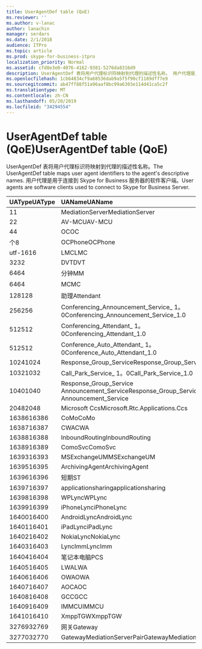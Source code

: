 ```yaml
---
title: UserAgentDef table (QoE)
ms.reviewer: ''
ms.author: v-lanac
author: lanachin
manager: serdars
ms.date: 2/1/2018
audience: ITPro
ms.topic: article
ms.prod: skype-for-business-itpro
localization_priority: Normal
ms.assetid: cfd8e3e0-4076-4162-9381-5276da8316d9
description: UserAgentDef 表将用户代理标识符映射到代理的描述性名称。 用户代理是用于连接到 Skype for Business 服务器的软件客户端。
ms.openlocfilehash: 1cb64834cf9a68536dab9a5f5f90cf1189dff7e9
ms.sourcegitcommit: ab47ff88f51a96aaf8bc99a6303e114d41ca5c2f
ms.translationtype: MT
ms.contentlocale: zh-CN
ms.lasthandoff: 05/20/2019
ms.locfileid: "34294554"
---
```

# <a name="useragentdef-table-qoe"></a><span data-ttu-id="a3a25-104">UserAgentDef table (QoE)</span><span class="sxs-lookup"><span data-stu-id="a3a25-104">UserAgentDef table (QoE)</span></span>
 
<span data-ttu-id="a3a25-105">UserAgentDef 表将用户代理标识符映射到代理的描述性名称。</span><span class="sxs-lookup"><span data-stu-id="a3a25-105">The UserAgentDef table maps user agent identifiers to the agent's descriptive names.</span></span> <span data-ttu-id="a3a25-106">用户代理是用于连接到 Skype for Business 服务器的软件客户端。</span><span class="sxs-lookup"><span data-stu-id="a3a25-106">User agents are software clients used to connect to Skype for Business Server.</span></span>
  
|<span data-ttu-id="a3a25-107">**UAType**</span><span class="sxs-lookup"><span data-stu-id="a3a25-107">**UAType**</span></span>|<span data-ttu-id="a3a25-108">**UAName**</span><span class="sxs-lookup"><span data-stu-id="a3a25-108">**UAName**</span></span>|<span data-ttu-id="a3a25-109">**UACategory**</span><span class="sxs-lookup"><span data-stu-id="a3a25-109">**UACategory**</span></span>|
|:-----|:-----|:-----|
|<span data-ttu-id="a3a25-110">1</span><span class="sxs-lookup"><span data-stu-id="a3a25-110">1</span></span>  <br/> |<span data-ttu-id="a3a25-111">MediationServer</span><span class="sxs-lookup"><span data-stu-id="a3a25-111">MediationServer</span></span>  <br/> |<span data-ttu-id="a3a25-112">MediationServer</span><span class="sxs-lookup"><span data-stu-id="a3a25-112">MediationServer</span></span>  <br/> |
|<span data-ttu-id="a3a25-113">2</span><span class="sxs-lookup"><span data-stu-id="a3a25-113">2</span></span>  <br/> |<span data-ttu-id="a3a25-114">AV-MCU</span><span class="sxs-lookup"><span data-stu-id="a3a25-114">AV-MCU</span></span>  <br/> |<span data-ttu-id="a3a25-115">AV-MCU</span><span class="sxs-lookup"><span data-stu-id="a3a25-115">AV-MCU</span></span>  <br/> |
|<span data-ttu-id="a3a25-116">4</span><span class="sxs-lookup"><span data-stu-id="a3a25-116">4</span></span>  <br/> |<span data-ttu-id="a3a25-117">OC</span><span class="sxs-lookup"><span data-stu-id="a3a25-117">OC</span></span>  <br/> |<span data-ttu-id="a3a25-118">OC</span><span class="sxs-lookup"><span data-stu-id="a3a25-118">OC</span></span>  <br/> |
|<span data-ttu-id="a3a25-119">个</span><span class="sxs-lookup"><span data-stu-id="a3a25-119">8</span></span>  <br/> |<span data-ttu-id="a3a25-120">OCPhone</span><span class="sxs-lookup"><span data-stu-id="a3a25-120">OCPhone</span></span>  <br/> |<span data-ttu-id="a3a25-121">OCPhone</span><span class="sxs-lookup"><span data-stu-id="a3a25-121">OCPhone</span></span>  <br/> |
|<span data-ttu-id="a3a25-122">utf-16</span><span class="sxs-lookup"><span data-stu-id="a3a25-122">16</span></span>  <br/> |<span data-ttu-id="a3a25-123">LMC</span><span class="sxs-lookup"><span data-stu-id="a3a25-123">LMC</span></span>  <br/> |<span data-ttu-id="a3a25-124">LMC</span><span class="sxs-lookup"><span data-stu-id="a3a25-124">LMC</span></span>  <br/> |
|<span data-ttu-id="a3a25-125">32</span><span class="sxs-lookup"><span data-stu-id="a3a25-125">32</span></span>  <br/> |<span data-ttu-id="a3a25-126">DVT</span><span class="sxs-lookup"><span data-stu-id="a3a25-126">DVT</span></span>  <br/> |<span data-ttu-id="a3a25-127">DVT</span><span class="sxs-lookup"><span data-stu-id="a3a25-127">DVT</span></span>  <br/> |
|<span data-ttu-id="a3a25-128">64</span><span class="sxs-lookup"><span data-stu-id="a3a25-128">64</span></span>  <br/> |<span data-ttu-id="a3a25-129">分钟</span><span class="sxs-lookup"><span data-stu-id="a3a25-129">MM</span></span>  <br/> |<span data-ttu-id="a3a25-130">分钟</span><span class="sxs-lookup"><span data-stu-id="a3a25-130">MM</span></span>  <br/> |
|<span data-ttu-id="a3a25-131">64</span><span class="sxs-lookup"><span data-stu-id="a3a25-131">64</span></span>  <br/> |<span data-ttu-id="a3a25-132">MC</span><span class="sxs-lookup"><span data-stu-id="a3a25-132">MC</span></span>  <br/> |<span data-ttu-id="a3a25-133">分钟</span><span class="sxs-lookup"><span data-stu-id="a3a25-133">MM</span></span>  <br/> |
|<span data-ttu-id="a3a25-134">128</span><span class="sxs-lookup"><span data-stu-id="a3a25-134">128</span></span>  <br/> |<span data-ttu-id="a3a25-135">助理</span><span class="sxs-lookup"><span data-stu-id="a3a25-135">Attendant</span></span>  <br/> |<span data-ttu-id="a3a25-136">助理</span><span class="sxs-lookup"><span data-stu-id="a3a25-136">Attendant</span></span>  <br/> |
|<span data-ttu-id="a3a25-137">256</span><span class="sxs-lookup"><span data-stu-id="a3a25-137">256</span></span>  <br/> |<span data-ttu-id="a3a25-138">Conferencing_Announcement_Service_ 1。0</span><span class="sxs-lookup"><span data-stu-id="a3a25-138">Conferencing_Announcement_Service_1.0</span></span>  <br/> |<span data-ttu-id="a3a25-139">而言</span><span class="sxs-lookup"><span data-stu-id="a3a25-139">CAS</span></span>  <br/> |
|<span data-ttu-id="a3a25-140">512</span><span class="sxs-lookup"><span data-stu-id="a3a25-140">512</span></span>  <br/> |<span data-ttu-id="a3a25-141">Conferencing_Attendant_ 1。0</span><span class="sxs-lookup"><span data-stu-id="a3a25-141">Conferencing_Attendant_1.0</span></span>  <br/> |<span data-ttu-id="a3a25-142">CAA</span><span class="sxs-lookup"><span data-stu-id="a3a25-142">CAA</span></span>  <br/> |
|<span data-ttu-id="a3a25-143">512</span><span class="sxs-lookup"><span data-stu-id="a3a25-143">512</span></span>  <br/> |<span data-ttu-id="a3a25-144">Conference_Auto_Attendant_ 1。0</span><span class="sxs-lookup"><span data-stu-id="a3a25-144">Conference_Auto_Attendant_1.0</span></span>  <br/> |<span data-ttu-id="a3a25-145">CAA</span><span class="sxs-lookup"><span data-stu-id="a3a25-145">CAA</span></span>  <br/> |
|<span data-ttu-id="a3a25-146">1024</span><span class="sxs-lookup"><span data-stu-id="a3a25-146">1024</span></span>  <br/> |<span data-ttu-id="a3a25-147">Response_Group_Service</span><span class="sxs-lookup"><span data-stu-id="a3a25-147">Response_Group_Service</span></span>  <br/> |<span data-ttu-id="a3a25-148">RG</span><span class="sxs-lookup"><span data-stu-id="a3a25-148">RGS</span></span>  <br/> |
|<span data-ttu-id="a3a25-149">1032</span><span class="sxs-lookup"><span data-stu-id="a3a25-149">1032</span></span>  <br/> |<span data-ttu-id="a3a25-150">Call_Park_Service_ 1。0</span><span class="sxs-lookup"><span data-stu-id="a3a25-150">Call_Park_Service_1.0</span></span>  <br/> |<span data-ttu-id="a3a25-151">方面</span><span class="sxs-lookup"><span data-stu-id="a3a25-151">CPS</span></span>  <br/> |
|<span data-ttu-id="a3a25-152">1040</span><span class="sxs-lookup"><span data-stu-id="a3a25-152">1040</span></span>  <br/> |<span data-ttu-id="a3a25-153">Response_Group_Service Announcement_Service</span><span class="sxs-lookup"><span data-stu-id="a3a25-153">Response_Group_Service Announcement_Service</span></span>  <br/> |<span data-ttu-id="a3a25-154">方式</span><span class="sxs-lookup"><span data-stu-id="a3a25-154">AS</span></span>  <br/> |
|<span data-ttu-id="a3a25-155">2048</span><span class="sxs-lookup"><span data-stu-id="a3a25-155">2048</span></span>  <br/> |<span data-ttu-id="a3a25-156">Microsoft Ccs</span><span class="sxs-lookup"><span data-stu-id="a3a25-156">Microsoft.Rtc.Applications.Ccs</span></span>  <br/> |<span data-ttu-id="a3a25-157">CCS</span><span class="sxs-lookup"><span data-stu-id="a3a25-157">CCS</span></span>  <br/> |
|<span data-ttu-id="a3a25-158">16386</span><span class="sxs-lookup"><span data-stu-id="a3a25-158">16386</span></span>  <br/> |<span data-ttu-id="a3a25-159">CoMo</span><span class="sxs-lookup"><span data-stu-id="a3a25-159">CoMo</span></span>  <br/> |<span data-ttu-id="a3a25-160">CoMo</span><span class="sxs-lookup"><span data-stu-id="a3a25-160">CoMo</span></span>  <br/> |
|<span data-ttu-id="a3a25-161">16387</span><span class="sxs-lookup"><span data-stu-id="a3a25-161">16387</span></span>  <br/> |<span data-ttu-id="a3a25-162">CWA</span><span class="sxs-lookup"><span data-stu-id="a3a25-162">CWA</span></span>  <br/> |<span data-ttu-id="a3a25-163">CWA</span><span class="sxs-lookup"><span data-stu-id="a3a25-163">CWA</span></span>  <br/> |
|<span data-ttu-id="a3a25-164">16388</span><span class="sxs-lookup"><span data-stu-id="a3a25-164">16388</span></span>  <br/> |<span data-ttu-id="a3a25-165">InboundRouting</span><span class="sxs-lookup"><span data-stu-id="a3a25-165">InboundRouting</span></span>  <br/> |<span data-ttu-id="a3a25-166">InboundRouting</span><span class="sxs-lookup"><span data-stu-id="a3a25-166">InboundRouting</span></span>  <br/> |
|<span data-ttu-id="a3a25-167">16389</span><span class="sxs-lookup"><span data-stu-id="a3a25-167">16389</span></span>  <br/> |<span data-ttu-id="a3a25-168">ComoSvc</span><span class="sxs-lookup"><span data-stu-id="a3a25-168">ComoSvc</span></span>  <br/> |<span data-ttu-id="a3a25-169">ComoSvc</span><span class="sxs-lookup"><span data-stu-id="a3a25-169">ComoSvc</span></span>  <br/> |
|<span data-ttu-id="a3a25-170">16393</span><span class="sxs-lookup"><span data-stu-id="a3a25-170">16393</span></span>  <br/> |<span data-ttu-id="a3a25-171">MSExchangeUM</span><span class="sxs-lookup"><span data-stu-id="a3a25-171">MSExchangeUM</span></span>  <br/> |<span data-ttu-id="a3a25-172">ExUM</span><span class="sxs-lookup"><span data-stu-id="a3a25-172">ExUM</span></span>  <br/> |
|<span data-ttu-id="a3a25-173">16395</span><span class="sxs-lookup"><span data-stu-id="a3a25-173">16395</span></span>  <br/> |<span data-ttu-id="a3a25-174">ArchivingAgent</span><span class="sxs-lookup"><span data-stu-id="a3a25-174">ArchivingAgent</span></span>  <br/> |<span data-ttu-id="a3a25-175">ARCHAGENT</span><span class="sxs-lookup"><span data-stu-id="a3a25-175">ARCHAGENT</span></span>  <br/> |
|<span data-ttu-id="a3a25-176">16396</span><span class="sxs-lookup"><span data-stu-id="a3a25-176">16396</span></span>  <br/> |<span data-ttu-id="a3a25-177">短期</span><span class="sxs-lookup"><span data-stu-id="a3a25-177">ST</span></span>  <br/> |<span data-ttu-id="a3a25-178">短期</span><span class="sxs-lookup"><span data-stu-id="a3a25-178">ST</span></span>  <br/> |
|<span data-ttu-id="a3a25-179">16397</span><span class="sxs-lookup"><span data-stu-id="a3a25-179">16397</span></span>  <br/> |<span data-ttu-id="a3a25-180">applicationsharing</span><span class="sxs-lookup"><span data-stu-id="a3a25-180">applicationsharing</span></span>  <br/> |<span data-ttu-id="a3a25-181">ASMCU</span><span class="sxs-lookup"><span data-stu-id="a3a25-181">ASMCU</span></span>  <br/> |
|<span data-ttu-id="a3a25-182">16398</span><span class="sxs-lookup"><span data-stu-id="a3a25-182">16398</span></span>  <br/> |<span data-ttu-id="a3a25-183">WPLync</span><span class="sxs-lookup"><span data-stu-id="a3a25-183">WPLync</span></span>  <br/> |<span data-ttu-id="a3a25-184">WPLync</span><span class="sxs-lookup"><span data-stu-id="a3a25-184">WPLync</span></span>  <br/> |
|<span data-ttu-id="a3a25-185">16399</span><span class="sxs-lookup"><span data-stu-id="a3a25-185">16399</span></span>  <br/> |<span data-ttu-id="a3a25-186">iPhoneLync</span><span class="sxs-lookup"><span data-stu-id="a3a25-186">iPhoneLync</span></span>  <br/> |<span data-ttu-id="a3a25-187">iPhoneLync</span><span class="sxs-lookup"><span data-stu-id="a3a25-187">iPhoneLync</span></span>  <br/> |
|<span data-ttu-id="a3a25-188">16400</span><span class="sxs-lookup"><span data-stu-id="a3a25-188">16400</span></span>  <br/> |<span data-ttu-id="a3a25-189">AndroidLync</span><span class="sxs-lookup"><span data-stu-id="a3a25-189">AndroidLync</span></span>  <br/> |<span data-ttu-id="a3a25-190">AndroidLync</span><span class="sxs-lookup"><span data-stu-id="a3a25-190">AndroidLync</span></span>  <br/> |
|<span data-ttu-id="a3a25-191">16401</span><span class="sxs-lookup"><span data-stu-id="a3a25-191">16401</span></span>  <br/> |<span data-ttu-id="a3a25-192">iPadLync</span><span class="sxs-lookup"><span data-stu-id="a3a25-192">iPadLync</span></span>  <br/> |<span data-ttu-id="a3a25-193">iPadLync</span><span class="sxs-lookup"><span data-stu-id="a3a25-193">iPadLync</span></span>  <br/> |
|<span data-ttu-id="a3a25-194">16402</span><span class="sxs-lookup"><span data-stu-id="a3a25-194">16402</span></span>  <br/> |<span data-ttu-id="a3a25-195">NokiaLync</span><span class="sxs-lookup"><span data-stu-id="a3a25-195">NokiaLync</span></span>  <br/> |<span data-ttu-id="a3a25-196">NokiaLync</span><span class="sxs-lookup"><span data-stu-id="a3a25-196">NokiaLync</span></span>  <br/> |
|<span data-ttu-id="a3a25-197">16403</span><span class="sxs-lookup"><span data-stu-id="a3a25-197">16403</span></span>  <br/> |<span data-ttu-id="a3a25-198">LyncImm</span><span class="sxs-lookup"><span data-stu-id="a3a25-198">LyncImm</span></span>  <br/> |<span data-ttu-id="a3a25-199">LyncImm</span><span class="sxs-lookup"><span data-stu-id="a3a25-199">LyncImm</span></span>  <br/> |
|<span data-ttu-id="a3a25-200">16404</span><span class="sxs-lookup"><span data-stu-id="a3a25-200">16404</span></span>  <br/> |<span data-ttu-id="a3a25-201">笔记本电脑</span><span class="sxs-lookup"><span data-stu-id="a3a25-201">PCS</span></span>  <br/> |<span data-ttu-id="a3a25-202">笔记本电脑</span><span class="sxs-lookup"><span data-stu-id="a3a25-202">PCS</span></span>  <br/> |
|<span data-ttu-id="a3a25-203">16405</span><span class="sxs-lookup"><span data-stu-id="a3a25-203">16405</span></span>  <br/> |<span data-ttu-id="a3a25-204">LWA</span><span class="sxs-lookup"><span data-stu-id="a3a25-204">LWA</span></span>  <br/> |<span data-ttu-id="a3a25-205">LWA</span><span class="sxs-lookup"><span data-stu-id="a3a25-205">LWA</span></span>  <br/> |
|<span data-ttu-id="a3a25-206">16406</span><span class="sxs-lookup"><span data-stu-id="a3a25-206">16406</span></span>  <br/> |<span data-ttu-id="a3a25-207">OWA</span><span class="sxs-lookup"><span data-stu-id="a3a25-207">OWA</span></span>  <br/> |<span data-ttu-id="a3a25-208">OWA</span><span class="sxs-lookup"><span data-stu-id="a3a25-208">OWA</span></span>  <br/> |
|<span data-ttu-id="a3a25-209">16407</span><span class="sxs-lookup"><span data-stu-id="a3a25-209">16407</span></span>  <br/> |<span data-ttu-id="a3a25-210">AOC</span><span class="sxs-lookup"><span data-stu-id="a3a25-210">AOC</span></span>  <br/> |<span data-ttu-id="a3a25-211">AOC</span><span class="sxs-lookup"><span data-stu-id="a3a25-211">AOC</span></span>  <br/> |
|<span data-ttu-id="a3a25-212">16408</span><span class="sxs-lookup"><span data-stu-id="a3a25-212">16408</span></span>  <br/> |<span data-ttu-id="a3a25-213">GCC</span><span class="sxs-lookup"><span data-stu-id="a3a25-213">GCC</span></span>  <br/> |<span data-ttu-id="a3a25-214">GCC</span><span class="sxs-lookup"><span data-stu-id="a3a25-214">GCC</span></span>  <br/> |
|<span data-ttu-id="a3a25-215">16409</span><span class="sxs-lookup"><span data-stu-id="a3a25-215">16409</span></span>  <br/> |<span data-ttu-id="a3a25-216">IMMCU</span><span class="sxs-lookup"><span data-stu-id="a3a25-216">IMMCU</span></span>  <br/> |<span data-ttu-id="a3a25-217">IMMCU</span><span class="sxs-lookup"><span data-stu-id="a3a25-217">IMMCU</span></span>  <br/> |
|<span data-ttu-id="a3a25-218">16410</span><span class="sxs-lookup"><span data-stu-id="a3a25-218">16410</span></span>  <br/> |<span data-ttu-id="a3a25-219">XmppTGW</span><span class="sxs-lookup"><span data-stu-id="a3a25-219">XmppTGW</span></span>  <br/> |<span data-ttu-id="a3a25-220">XmppGateway</span><span class="sxs-lookup"><span data-stu-id="a3a25-220">XmppGateway</span></span>  <br/> |
|<span data-ttu-id="a3a25-221">32769</span><span class="sxs-lookup"><span data-stu-id="a3a25-221">32769</span></span>  <br/> |<span data-ttu-id="a3a25-222">网关</span><span class="sxs-lookup"><span data-stu-id="a3a25-222">Gateway</span></span>  <br/> |<span data-ttu-id="a3a25-223">网关</span><span class="sxs-lookup"><span data-stu-id="a3a25-223">Gateway</span></span>  <br/> |
|<span data-ttu-id="a3a25-224">32770</span><span class="sxs-lookup"><span data-stu-id="a3a25-224">32770</span></span>  <br/> |<span data-ttu-id="a3a25-225">GatewayMediationServerPair</span><span class="sxs-lookup"><span data-stu-id="a3a25-225">GatewayMediationServerPair</span></span>  <br/> |<span data-ttu-id="a3a25-226">GatewayMediationServerPair</span><span class="sxs-lookup"><span data-stu-id="a3a25-226">GatewayMediationServerPair</span></span>  <br/> |
   

